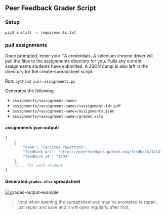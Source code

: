 ## Peer Feedback Grader Script

### Setup

`pip3 install -r requirements.txt`

### pull assignments

Once prompted, enter your TA credentials.  A selenium chrome driver will pull the files to the assignments directory for you.  Pulls any current assignments students have submitted.  A JSON dump is also left in the directory for the create-spreadsheet script.

Run: `python3 pull-assignments.py`

Generates the following:
- `assignments/<assignment-name>`
- `assignments/<assignment-name>/<assignment-id>.pdf`
- `assignments/<assignment-name>/assignments.json`
- `assignments/<assignment-name>/grades.xslx`

#### assignments.json output:
```js
[
    {
        "name": "Carlitos Yupertino",
        "feedback_url": "https://peerfeedback.gatech.edu/feedback/1234",
        "feedback_id": "1234"
    },
    //... for each student
]
```

#### Generated `grades.xlsx` spreadsheet

![grades-output-example](https://github.gatech.edu/storage/user/4328/files/0118cd62-87ec-11e6-9b26-2d29166918dc)

> Note when opening the spreadsheet you may be prompted to repair, just repair and save and it will open regularly after that.